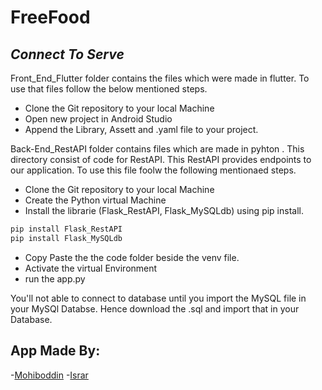 # FreeFood
## _Connect To Serve_

Front_End_Flutter folder contains the files  which were made in flutter. To use that files follow the below mentioned steps.

- Clone the Git repository to your local Machine
- Open new project in Android Studio
- Append the Library, Assett and .yaml file to your project.

Back-End_RestAPI folder contains files which are made in pyhton . This directory consist of code for RestAPI. This RestAPI provides endpoints to our application. To use this file foolw the following mentionaed steps.
- Clone the Git repository to your local Machine
- Create the Python virtual Machine
- Install the librarie (Flask_RestAPI, Flask_MySQLdb) using pip install.
```sh
pip install Flask_RestAPI
pip install Flask_MySQLdb
```

- Copy Paste the the code folder beside the venv file.
- Activate the virtual Environment
- run the app.py

You'll not able to connect to database  until you import the MySQL file in your MySQl Databse. Hence download the .sql and import that in your Database.




## App Made By:
-[Mohiboddin](https://github.com/Mohiboddin/)
-[Israr](#)

